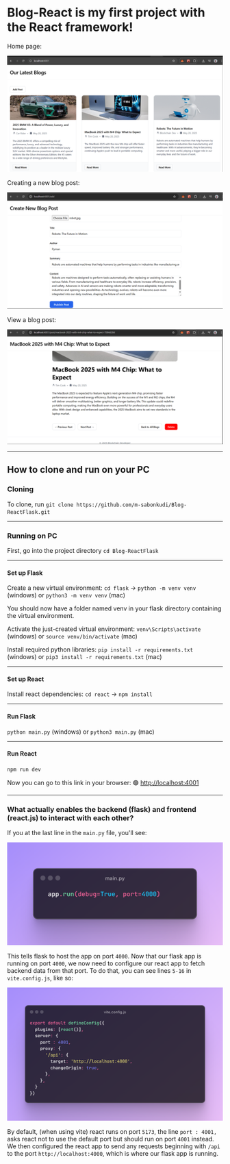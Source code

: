 # Blog-React is my first project with the React framework!


Home page:

![Home page](.images/home.png)


Creating a new blog post:

![New blog post](.images/create.png)


View a blog post:

![View blog post](.images/one.png)
___
## How to clone and run on your PC
### Cloning

To clone, run `git clone https://github.com/m-sabonkudi/Blog-ReactFlask.git`

___
### Running on PC

First, go into the project directory `cd Blog-ReactFlask`

___
#### Set up Flask
Create a new virtual environment: `cd flask` -> `python -m venv venv` (windows) or `python3 -m venv venv` (mac)

You should now have a folder named venv in your flask directory containing the virtual environment.

Activate the just-created virtual environment: `venv\Scripts\activate` (windows) or `source venv/bin/activate` (mac)

Install required python libraries: `pip install -r requirements.txt` (windows) or `pip3 install -r requirements.txt` (mac)

___
#### Set up React
Install react dependencies: `cd react` -> `npm install`

___
#### Run Flask
`python main.py` (windows) or `python3 main.py` (mac)

___
#### Run React
`npm run dev`


Now you can go to this link in your browser: 🟢 [http://localhost:4001](http://localhost:4001)


___
### What actually enables the backend (flask) and frontend (react.js) to interact with each other?
If you at the last line in the `main.py` file, you'll see:

![main.py](.images/main.png)

This tells flask to host the app on port `4000`. Now that our flask app is running on port `4000`, we now need to configure our react app to fetch backend data from that port. To do that, you can see lines `5-16` in `vite.config.js`, like so:

![vite.config.js](.images/vite.png)

By default, (when using vite) react runs on port `5173`, the line `port : 4001,` asks react not to use the default port but should run on port `4001` instead.
We then configured the react app to send any requests beginning with `/api` to the port `http://localhost:4000`, which is where our flask app is running.

